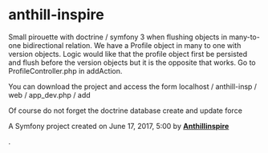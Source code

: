 anthill-inspire
===============
<p>
Small pirouette with doctrine / symfony 3 when flushing objects in many-to-one bidirectional relation.
We have a Profile object in many to one with version objects.
Logic would like that the profile object first be persisted and flush before the version objects but it is the opposite that works.
Go to ProfileController.php in addAction.</p>

<p>
You can download the project and access the form localhost / anthill-insp / web / app_dev.php / add

Of course do not forget the doctrine database create and update force</p>

A Symfony project created on June 17, 2017, 5:00 by <strong><a href="http://anthillinspire.fr/">Anthillinspire</a></strong></p>.
